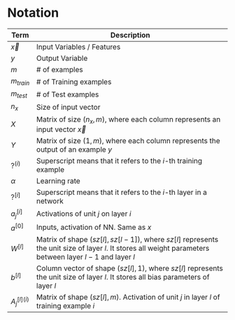 # Notation 

|Term| Description|
|---|---|
| $\vec{x}$ | Input Variables / Features |
| $y$ | Output Variable |
| $m$ | # of examples |
| $m_{train}$ | # of Training examples |
| $m_{test}$ | # of Test examples |
| $n_x$ | Size of input vector |
| $X$ | Matrix of size $(n_x, m)$, where each column represents an input vector $\vec{x}$ |
| $Y$ | Matrix of size $(1, m)$, where each column represents the output of an example $y$ |
|$?^{(i)}$| Superscript means that it refers to the $i$-th training example |
|$\alpha$| Learning rate |
|$?^{[i]}$| Superscript means that it refers to the $i$-th layer in a network |
|$a^{[i]}_j$| Activations of unit $j$ on layer $i$ |
|$a^{[0]}$| Inputs, activation of NN. Same as $x$ |
|$W^{[l]}$| Matrix of shape $(sz[l], sz[l - 1])$, where $sz[l]$ represents the unit size of layer $l$. It stores all weight parameters between layer $l - 1$ and layer $l$ |
|$b^{[l]}$| Column vector of shape $(sz[l], 1)$, where $sz[l]$ represents the unit size of layer $l$. It stores all bias parameters of layer $l$ |
|$A^{[l](i)}_j$| Matrix of shape $(sz[l], m)$. Activation of unit $j$ in layer $l$ of training example $i$ |

